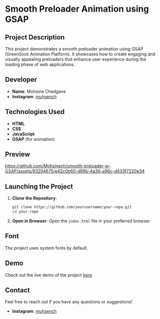 
# Smooth Preloader Animation using GSAP

## Project Description

This project demonstrates a smooth preloader animation using GSAP (GreenSock Animation Platform). It showcases how to create engaging and visually appealing preloaders that enhance user experience during the loading phase of web applications.

## Developer

- **Name**: Mohsine Chedgane
- **Instagram**: [muhsench](https://www.instagram.com/muhsench)

## Technologies Used

- **HTML**
- **CSS**
- **JavaScript**
- **GSAP** (for animation)

## Preview

https://github.com/Mohsinech/smooth-preloader-w-GSAP/assets/93294675/e42c0b60-d89b-4a36-a96c-d433f7220e34

## Launching the Project

1. **Clone the Repository**:

   ```bash
   git clone https://github.com/yourusername/your-repo.git
   cd your-repo
   ```

2. **Open in Browser**:
   Open the `index.html` file in your preferred browser.

## Font

The project uses system fonts by default.

## Demo

Check out the live demo of the project [here]([https://your-demo-link.com](https://mohsinech.github.io/smooth-preloader-w-GSAP/)).

## Contact

Feel free to reach out if you have any questions or suggestions!

- **Instagram**: [muhsench](https://www.instagram.com/muhsench)
